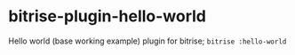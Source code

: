 # bitrise-plugin-hello-world
Hello world (base working example) plugin for bitrise; `bitrise :hello-world`
